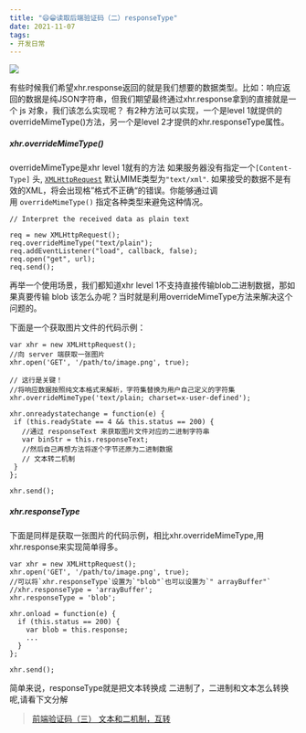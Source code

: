 ```yaml
---
title: "😄😁读取后端验证码（二）responseType"
date: 2021-11-07
tags: 
- 开发日常
---
```


![](https://upload-images.jianshu.io/upload_images/15312191-93378d34692cfaa5.png?imageMogr2/auto-orient/strip%7CimageView2/2/w/1240)

有些时候我们希望xhr.response返回的就是我们想要的数据类型。比如：响应返回的数据是纯JSON字符串，但我们期望最终通过xhr.response拿到的直接就是一个 js 对象，我们该怎么实现呢？
有2种方法可以实现，一个是level 1就提供的overrideMimeType()方法，另一个是level 2才提供的xhr.responseType属性。
##### xhr.overrideMimeType()
overrideMimeType是xhr level 1就有的方法
如果服务器没有指定一个`[Content-Type]` 头, [`XMLHttpRequest`](https://developer.mozilla.org/zh-CN/docs/Web/API/XMLHttpRequest) 默认MIME类型为`"text/xml"`. 如果接受的数据不是有效的XML，将会出现格”格式不正确“的错误。你能够通过调用 `overrideMimeType()` 指定各种类型来避免这种情况。
```
// Interpret the received data as plain text

req = new XMLHttpRequest();
req.overrideMimeType("text/plain");
req.addEventListener("load", callback, false);
req.open("get", url);
req.send();

```


再举一个使用场景，我们都知道xhr level 1不支持直接传输blob二进制数据，那如果真要传输 blob 该怎么办呢？当时就是利用overrideMimeType方法来解决这个问题的。

下面是一个获取图片文件的代码示例：

 ```
var xhr = new XMLHttpRequest();
//向 server 端获取一张图片
xhr.open('GET', '/path/to/image.png', true);

// 这行是关键！
//将响应数据按照纯文本格式来解析，字符集替换为用户自己定义的字符集
xhr.overrideMimeType('text/plain; charset=x-user-defined');

xhr.onreadystatechange = function(e) {
  if (this.readyState == 4 && this.status == 200) {
    //通过 responseText 来获取图片文件对应的二进制字符串
    var binStr = this.responseText;
    //然后自己再想方法将逐个字节还原为二进制数据
    // 文本转二机制
  }
};

xhr.send();
```
##### xhr.responseType
下面是同样是获取一张图片的代码示例，相比xhr.overrideMimeType,用xhr.response来实现简单得多。

```
var xhr = new XMLHttpRequest();
xhr.open('GET', '/path/to/image.png', true);
//可以将`xhr.responseType`设置为`"blob"`也可以设置为`" arrayBuffer"`
//xhr.responseType = 'arrayBuffer';
xhr.responseType = 'blob';

xhr.onload = function(e) {
  if (this.status == 200) {
    var blob = this.response;
    ...
  }
};

xhr.send();
```
简单来说，responseType就是把文本转换成 二进制了，二进制和文本怎么转换呢,请看下文分解
> [前端验证码（三） 文本和二机制，互转]()
